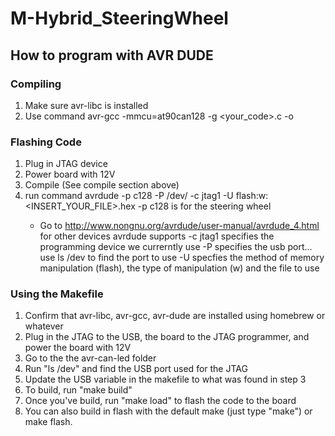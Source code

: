 # M-Hybrid_SteeringWheel

## How to program with AVR DUDE

### Compiling
1. Make sure avr-libc is installed 
2. Use command avr-gcc -mmcu=at90can128 -g <your_code>.c -o <Output file>

### Flashing Code
1. Plug in JTAG device
2. Power board with 12V
3. Compile (See compile section above)
4. run command avrdude -p c128 -P /dev/<GET YOUR USB DEVICE> -c jtag1 -U flash:w:<INSERT_YOUR_FILE>.hex 
  -p c128 is for the steering wheel
    - Go to http://www.nongnu.org/avrdude/user-manual/avrdude_4.html for other devices avrdude supports
  -c jtag1 specifies the programming device we currerntly use
  -P specifies the usb port... use ls /dev to find the port to use
  -U specfies the method of memory manipulation (flash), the type of manipulation (w) and the file to use
  
### Using the Makefile
1. Confirm that avr-libc, avr-gcc, avr-dude are installed using homebrew or whatever
2. Plug in the JTAG to the USB, the board to the JTAG programmer, and power the board with 12V
3. Go to the the avr-can-led folder 
4. Run "ls /dev" and find the USB port used for the JTAG
5. Update the USB variable in the makefile to what was found in step 3
6. To build, run "make build" 
7. Once you've build, run "make load" to flash the code to the board
8. You can also build in flash with the default make (just type "make") or make flash. 
